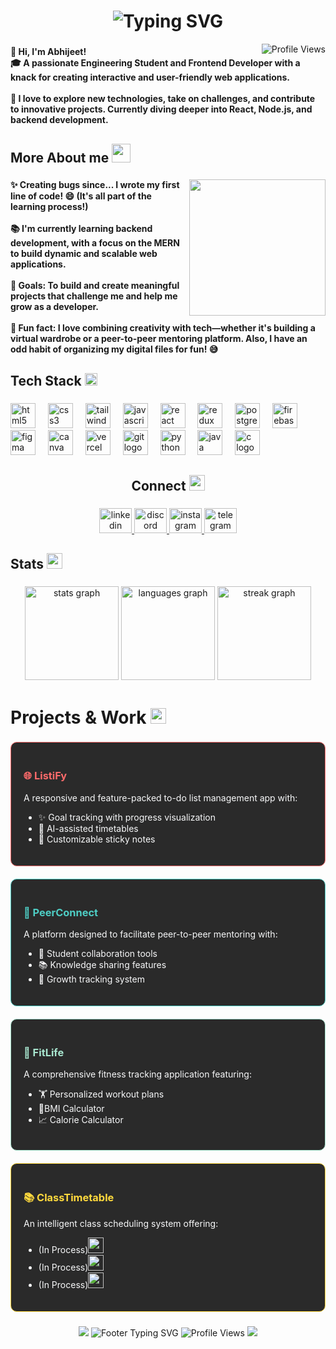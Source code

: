 # <h1 align="center"><img src="https://readme-typing-svg.demolab.com?font=Fira+Code&weight=600&size=28&duration=3000&pause=1000&color=F7F7F7&center=true&vCenter=true&random=false&width=435&lines=%F0%9F%91%8B+Abhijeet+Yadav;Frontend+Developer;React+Enthusiast" alt="Typing SVG" />
 <!-- Simple view counter -->
   <img  align="right" src="https://komarev.com/ghpvc/?username=Abhi-engg&label=Profile%20views&color=0e75b6&style=flat" alt="Profile Views" />
</h1>

###

<h4 align="left">👋 Hi, I'm Abhijeet!<br>🎓 A passionate Engineering Student and Frontend Developer with a knack for creating interactive and user-friendly web applications.<br><br>🚀 I love to explore new technologies, take on challenges, and contribute to innovative projects. Currently diving deeper into React, Node.js, and backend development.</h4>

###

<h2 align="left"> More About me <img src="https://media.giphy.com/media/WUlplcMpOCEmTGBtBW/giphy.gif" width="30"></h2>

###

<img align="right" height="218" src="https://media1.giphy.com/media/v1.Y2lkPTc5MGI3NjExZmd5MTZnYXBhOXRza3VwMmhncWk2NnMwZXN1eXRzaDdzajgyeDZtcCZlcD12MV9pbnRlcm5hbF9naWZfYnlfaWQmY3Q9Zw/ZVik7pBtu9dNS/giphy.webp"  />

###

<h4 align="left">✨ Creating bugs since... I wrote my first line of code! 😄 (It's all part of the learning process!)<br><br>📚 I'm currently learning backend development, with a focus on the MERN to build dynamic and scalable web applications.<br><br>🎯 Goals: To build and create meaningful projects that challenge me and help me grow as a developer.<br><br>🎲 Fun fact: I love combining creativity with tech—whether it's building a virtual wardrobe or a peer-to-peer mentoring platform. Also, I have an odd habit of organizing my digital files for fun! 😅</h4>

###

<h2 align="left">Tech Stack <img src="https://media.giphy.com/media/QssGEmpkyEOhBCb7e1/giphy.gif" width="20"><br></h2>

###

<div align="left">
  <img src="https://img.shields.io/badge/HTML5-E34F26?logo=html5&logoColor=white&style=for-the-badge" height="40" alt="html5 logo"  />
  <img width="12" />
  <img src="https://img.shields.io/badge/CSS3-1572B6?logo=css3&logoColor=white&style=for-the-badge" height="40" alt="css3 logo"  />
  <img width="12" />
  <img src="https://img.shields.io/badge/Tailwind CSS-06B6D4?logo=tailwindcss&logoColor=black&style=for-the-badge" height="40" alt="tailwindcss logo"  />
  <img width="12" />
  <img src="https://img.shields.io/badge/JavaScript-F7DF1E?logo=javascript&logoColor=black&style=for-the-badge" height="40" alt="javascript logo"  />
  <img width="12" />
  <img src="https://img.shields.io/badge/React-61DAFB?logo=react&logoColor=black&style=for-the-badge" height="40" alt="react logo"  />
  <img width="12" />
  <img src="https://img.shields.io/badge/Redux-764ABC?logo=redux&logoColor=white&style=for-the-badge" height="40" alt="redux logo"  />
  <img width="12" />
  <img src="https://img.shields.io/badge/PostgreSQL-4169E1?logo=postgresql&logoColor=white&style=for-the-badge" height="40" alt="postgresql logo"  />
  <img width="12" />
  <img src="https://img.shields.io/badge/Firebase-FFCA28?logo=firebase&logoColor=black&style=for-the-badge" height="40" alt="firebase logo"  />
  <img width="12" />
  <img src="https://img.shields.io/badge/Figma-F24E1E?logo=figma&logoColor=white&style=for-the-badge" height="40" alt="figma logo"  />
  <img width="12" />
  <img src="https://img.shields.io/badge/Canva-00C4CC?logo=canva&logoColor=black&style=for-the-badge" height="40" alt="canva logo"  />
  <img width="12" />
  <img src="https://img.shields.io/badge/Vercel-000000?logo=vercel&logoColor=white&style=for-the-badge" height="40" alt="vercel logo"  />
  <img width="12" />
  <img src="https://img.shields.io/badge/Git-F05032?logo=git&logoColor=white&style=for-the-badge" height="40" alt="git logo"  />
  <img width="12" />
  <img src="https://img.shields.io/badge/Python-3776AB?logo=python&logoColor=white&style=for-the-badge" height="40" alt="python logo"  />
  <img width="12" />
  <img src="https://skillicons.dev/icons?i=java" height="40" alt="java logo"  />
  <img width="12" />
  <img src="https://cdn.jsdelivr.net/gh/devicons/devicon/icons/c/c-original.svg" height="40" alt="c logo"  />
</div>

###

<h2 align="center">Connect <img src="https://media.giphy.com/media/3oEjHQn7PBRvy9A5mE/giphy.gif" width="25"></h2>

###

<div align="center">
  <a href="https://www.linkedin.com/in/abhijeet-yadav-429b83212/" target="_blank">
    <img src="https://raw.githubusercontent.com/maurodesouza/profile-readme-generator/master/src/assets/icons/social/linkedin/default.svg" width="52" height="40" alt="linkedin logo"  />
  </a>
  <a href="https://discord.com/channels/@me" target="_blank">
    <img src="https://raw.githubusercontent.com/maurodesouza/profile-readme-generator/master/src/assets/icons/social/discord/default.svg" width="52" height="40" alt="discord logo"  />
  </a>
  <a href="https://www.instagram.com/kabhii.abhi/" target="_blank">
    <img src="https://raw.githubusercontent.com/maurodesouza/profile-readme-generator/master/src/assets/icons/social/instagram/default.svg" width="52" height="40" alt="instagram logo"  />
  </a>
  <a href="https://web.telegram.org/a/" target="_blank">
    <img src="https://raw.githubusercontent.com/maurodesouza/profile-readme-generator/master/src/assets/icons/social/telegram/default.svg" width="52" height="40" alt="telegram logo"  />
  </a>
</div>

###

<h2 align="left">Stats <img src="https://media.giphy.com/media/KEYMsj2LcXzfcTP5ii/giphy.gif" width="25"></h2>

###

<div align="center">
  <img src="https://github-readme-stats.vercel.app/api?username=Abhi-engg&hide_title=false&hide_rank=false&show_icons=true&include_all_commits=true&count_private=true&disable_animations=false&theme=dracula&locale=en&hide_border=false&order=1" height="150" alt="stats graph"  />
  <img src="https://github-readme-stats.vercel.app/api/top-langs?username=Abhi-engg&locale=en&hide_title=false&layout=compact&card_width=320&langs_count=5&theme=dracula&hide_border=true&order=2" height="150" alt="languages graph"  />
  <img src="https://streak-stats.demolab.com?user=Abhi-engg&locale=en&mode=daily&theme=dracula&hide_border=false&border_radius=5&order=3" height="150" alt="streak graph"  />
</div>

###

<h1 align="left">Projects & Work <img src="https://media.giphy.com/media/QM3HY1v4Eym58qiY1i/giphy.gif" width="25"></h1>

###

###

<div align="left">
  <!-- ListiFy -->
  <div style="background-color: #2A2A2A; padding: 20px; border-radius: 10px; border: 1px solid #FF6B6B; margin-bottom: 20px;">
    <h3 style="color: #FF6B6B;">🌐 ListiFy </h3>
    <p style="color: #F8F9FA;">A responsive and feature-packed to-do list management app with:</p>
    <ul style="color: #F8F9FA;">
      <li>✨ Goal tracking with progress visualization</li>
      <li>🤖 AI-assisted timetables</li>
      <li>📝 Customizable sticky notes</li>
    </ul>
  </div>
  <!-- PeerConnect -->
  <div style="background-color: #2A2A2A; padding: 20px; border-radius: 10px; border: 1px solid #4ECDC4; margin-bottom: 20px;">
    <h3 style="color: #4ECDC4;">🤝 PeerConnect</h3>
    <p style="color: #F8F9FA;">A platform designed to facilitate peer-to-peer mentoring with:</p>
    <ul style="color: #F8F9FA;">
      <li>👥 Student collaboration tools</li>
      <li>📚 Knowledge sharing features</li>
      <li>🌱 Growth tracking system</li>
    </ul>
  </div>
  <!-- FitLife -->
  <div style="background-color: #2A2A2A; padding: 20px; border-radius: 10px; border: 1px solid #A8E6CF; margin-bottom: 20px;">
    <h3 style="color: #A8E6CF;">💪 FitLife </h3>
    <p style="color: #F8F9FA;">A comprehensive fitness tracking application featuring:</p>
    <ul style="color: #F8F9FA;">
      <li>🏋️ Personalized workout plans</li>
      <li>📱BMI Calculator </li>
      <li>📈 Calorie Calculator </li>
    </ul>
  </div>
  <!-- ClassTimetable -->
  <div style="background-color: #2A2A2A; padding: 20px; border-radius: 10px; border: 1px solid #FFD93D; margin-bottom: 20px;">
    <h3 style="color: #FFD93D;">📚 ClassTimetable </h3>
    <p style="color: #F8F9FA;">An intelligent class scheduling system offering:</p>
    <ul style="color: #F8F9FA;">
      <li> (In Process)<img src="https://media.giphy.com/media/WFZvB7VIXBgiz3oDXE/giphy.gif" width="25"</li>
      <li> (In Process)<img src="https://media.giphy.com/media/WFZvB7VIXBgiz3oDXE/giphy.gif" width="25"</li>
      <li> (In Process)<img src="https://media.giphy.com/media/WFZvB7VIXBgiz3oDXE/giphy.gif" width="25"</li>
    </ul>
  </div>

  
</div>

###

<!-- Add simple animated footer -->
<div align="center">
  <!-- Animated line separator -->
  <img src="https://user-images.githubusercontent.com/73097560/115834477-dbab4500-a447-11eb-908a-139a6edaec5c.gif">
  
  <!-- Simple typing animation -->
  <img src="https://readme-typing-svg.demolab.com?font=Fira+Code&pause=1000&color=F7F7F7&center=true&vCenter=true&width=435&lines=Thanks+for+visiting!+%F0%9F%8C%9F;Let's+connect+and+collaborate!+%F0%9F%A4%9D" alt="Footer Typing SVG" />
  
  <!-- Simple view counter -->
  <img src="https://komarev.com/ghpvc/?username=Abhi-engg&label=Profile%20views&color=0e75b6&style=flat" alt="Profile Views" />
  
  <!-- Animated line separator -->
  <img src="https://user-images.githubusercontent.com/73097560/115834477-dbab4500-a447-11eb-908a-139a6edaec5c.gif">
</div>
